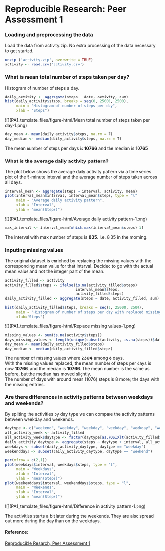 # Reproducible Research: Peer Assessment 1


### Loading and preprocessing the data
Load the data from activity.zip.
No extra processing of the data necessary to get started.


```r
unzip ('activity.zip', overwrite = TRUE)
activity <- read.csv('activity.csv')
```


### What is mean total number of steps taken per day?
Histogram of number of steps a day.


```r
daily_activity <- aggregate(steps ~ date, activity, sum)
hist(daily_activity$steps, breaks = seq(0, 25000, 2500), 
     main = "Histogram of number of steps per day",
     xlab = "Steps")
```

![](PA1_template_files/figure-html/Mean total number of steps taken per day-1.png) 

```r
day_mean <- mean(daily_activity$steps, na.rm = T)
day_median <- median(daily_activity$steps, na.rm = T)
```

The mean number of steps per days is **10766** and the median is **10765**

### What is the average daily activity pattern?
The plot below shows the average daily activity pattern via a time series plot of the 5-minute interval and the average number of steps taken across all days. 


```r
interval_mean <- aggregate(steps ~ interval, activity, mean)
plot(interval_mean$interval, interval_mean$steps, type = "l", 
     main = "Average daily activity pattern",
     xlab = "Interval", 
     ylab = "mean(Steps)")
```

![](PA1_template_files/figure-html/Average daily activity pattern-1.png) 

```r
max_interval <- interval_mean[which.max(interval_mean$steps),1]
```

The interval with max number of steps is **835**. I.e. 8:35 in the morning.


### Inputing missing values
The original dataset is enriched by replacing the missing values with the corresponding mean value for that interval.
Decided to go with the actual mean value and not the integer part of the mean.


```r
activity_filled <- activity
activity_filled$steps <- ifelse(is.na(activity_filled$steps), 
                                interval_mean$steps, 
                                activity_filled$steps)
daily_activity_filled <- aggregate(steps ~ date, activity_filled, sum)

hist(daily_activity_filled$steps, breaks = seq(0, 25000, 2500), 
     main = "Histogram of number of steps per day with replaced missing values", 
     xlab="Steps")
```

![](PA1_template_files/figure-html/Replace missing values-1.png) 

```r
missing_values <- sum(is.na(activity$steps))
days_missing_values <- length(unique(subset(activity, is.na(steps))$date))
day_mean <- mean(daily_activity_filled$steps)
day_median <- median(daily_activity_filled$steps)
```

The number of missing values where **2304** among **8** days.    
With the missing values replaced, the mean number of steps per days is now **10766**, and the median is **10766**.
The mean number is the same as before, but the median has moved slightly.  
The number of days with around mean (1076) steps is 8 more; the days with the missing entries.


### Are there differences in activity patterns between weekdays and weekends?
By spliting the activities by day type we can compare the activity patterns between weekday and weekends.


```r
daytype <- c("weekend", "weekday", "weekday", "weekday", "weekday", "weekday", "weekend")
all_activity_week <- activity_filled
all_activity_week$daytype <- factor(daytype[as.POSIXlt(activity_filled$date)$wday + 1])
daily_activity_daytype <- aggregate(steps ~ daytype + interval, all_activity_week, mean)
weekdays <- subset(daily_activity_daytype, daytype == "weekday")
weekenddays <- subset(daily_activity_daytype, daytype == "weekend")

par(mfrow = c(2,1))
plot(weekdays$interval, weekdays$steps, type = "l", 
     main = "Weekdays",
     xlab = "Interval",
     ylab = "mean(Steps)")
plot(weekenddays$interval, weekenddays$steps, type = "l", 
     main = "Weekends",
     xlab = "Interval",
     ylab = "mean(Steps)")
```

![](PA1_template_files/figure-html/Difference in activity pattern-1.png) 

The activities starts a bit later during the weekends. They are also spread out more during the day than on the weekdays.

#### Reference:
[Reproducible Resarch, Peer Assessment 1](https://class.coursera.org/repdata-034/human_grading/view/courses/975147/assessments/3/submissions)
